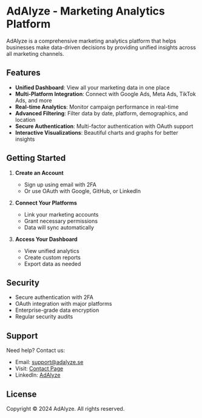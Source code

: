 # AdAlyze - Marketing Analytics Platform

AdAlyze is a comprehensive marketing analytics platform that helps businesses make data-driven decisions by providing unified insights across all marketing channels.

## Features

- **Unified Dashboard**: View all your marketing data in one place
- **Multi-Platform Integration**: Connect with Google Ads, Meta Ads, TikTok Ads, and more
- **Real-time Analytics**: Monitor campaign performance in real-time
- **Advanced Filtering**: Filter data by date, platform, demographics, and location
- **Secure Authentication**: Multi-factor authentication with OAuth support
- **Interactive Visualizations**: Beautiful charts and graphs for better insights

## Getting Started

1. **Create an Account**
   - Sign up using email with 2FA
   - Or use OAuth with Google, GitHub, or LinkedIn

2. **Connect Your Platforms**
   - Link your marketing accounts
   - Grant necessary permissions
   - Data will sync automatically

3. **Access Your Dashboard**
   - View unified analytics
   - Create custom reports
   - Export data as needed

## Security

- Secure authentication with 2FA
- OAuth integration with major platforms
- Enterprise-grade data encryption
- Regular security audits

## Support

Need help? Contact us:
- Email: support@adalyze.se
- Visit: [Contact Page](https://adalyze.se/contact)
- LinkedIn: [AdAlyze](https://www.linkedin.com/company/adalyze/)

## License

Copyright © 2024 AdAlyze. All rights reserved.